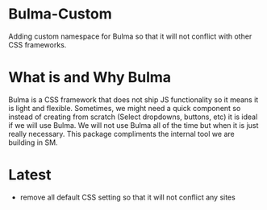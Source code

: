 # Bulma-Custom
Adding custom namespace for Bulma so that it will not conflict with other CSS frameworks.

# What is and Why Bulma
Bulma is a CSS framework that does not ship JS functionality so it means it is light and flexible.
Sometimes, we might need a quick component so instead of creating from scratch (Select dropdowns, buttons, etc) it is ideal if we will use Bulma.
We will not use Bulma all of the time but when it is just really necessary. This package compliments the internal tool we are building in SM.

# Latest
- remove all default CSS setting so that it will not conflict any sites

